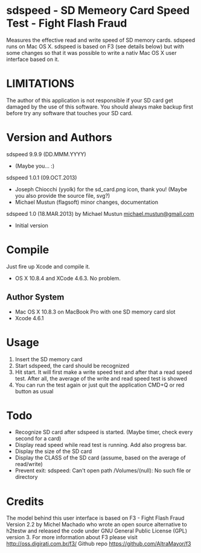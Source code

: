 sdspeed - SD Memeory Card Speed Test - Fight Flash Fraud
=======
Measures the effective read and write speed of SD memory cards. sdspeed runs on Mac OS X.
sdspeed is based on F3 (see details below) but with some changes so that it was possible 
to write a nativ Mac OS X user interface based on it.

LIMITATIONS
===========
The author of this application is not responsible if your SD card get damaged by the use
of this software. You should always make backup first before try any software that touches
your SD card.

Version and Authors
===================

sdspeed 9.9.9 (DD.MMM.YYYY)
- (Maybe you... :)

sdspeed 1.0.1 (09.OCT.2013)
- Joseph Chiocchi (yyolk) for the sd_card.png icon, thank you! (Maybe you also provide the source file, svg?)
- Michael Mustun (flagsoft) minor changes, documentation

sdspeed 1.0 (18.MAR.2013) by Michael Mustun <michael.mustun@gmail.com>
- Initial version

Compile
=======
Just fire up Xcode and compile it.
- OS X 10.8.4 and XCode 4.6.3. No problem.

Author System
-------------
- Mac OS X 10.8.3 on MacBook Pro with one SD memory card slot
- Xcode 4.6.1

Usage
=====
1. Insert the SD memory card
2. Start sdspeed, the card should be recognized
3. Hit start. It will first make a write speed test and after that a read speed test. 
   After all, the average of the write and read speed test is showed
4. You can run the test again or just quit the application CMD+Q or red button as usual

Todo
====
- Recognize SD card after sdspeed is started. (Maybe timer, check every second for a card)
- Display read speed while read test is running. Add also progress bar.
- Display the size of the SD card
- Display the CLASS of the SD card (assume, based on the average of read/write)
- Prevent exit: sdspeed: Can't open path /Volumes/(null): No such file or directory

Credits
=======
The model behind this user interface is based on F3 - Fight Flash Fraud Version 2.2 by 
Michel Machado who wrote an open source alternative to h2testw and released the code 
under GNU General Public License (GPL) version 3. For more information about F3 please 
visit http://oss.digirati.com.br/f3/
Github repo https://github.com/AltraMayor/f3
